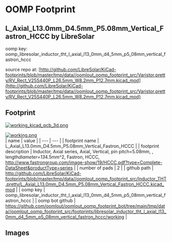 # OOMP Footprint  
## L_Axial_L13.0mm_D4.5mm_P5.08mm_Vertical_Fastron_HCCC  by LibreSolar  
  
oomp key: oomp_libresolar_inductor_tht_l_axial_l13_0mm_d4_5mm_p5_08mm_vertical_fastron_hccc  
  
source repo at: [http://github.com/LibreSolar/KiCad-footprints/blob/master/tmp/data//oomlout_oomp_footprint_src/Varistor.pretty/RV_Rect_V25S440P_L26.5mm_W8.2mm_P12.7mm.kicad_mod](http://github.com/LibreSolar/KiCad-footprints/blob/master/tmp/data//oomlout_oomp_footprint_src/Varistor.pretty/RV_Rect_V25S440P_L26.5mm_W8.2mm_P12.7mm.kicad_mod)  
## Footprint  
  
[![working_kicad_pcb_3d.png](working_kicad_pcb_3d_600.png)](working_kicad_pcb_3d.png)  
  
[![working.png](working_600.png)](working.png)  
| name | value | 
| --- | --- | 
| footprint name | L_Axial_L13.0mm_D4.5mm_P5.08mm_Vertical_Fastron_HCCC | 
| footprint description | Inductor, Axial series, Axial, Vertical, pin pitch=5.08mm, , length*diameter=13*4.5mm^2, Fastron, HCCC, http://www.fastrongroup.com/image-show/19/HCCC.pdf?type=Complete-DataSheet&productType=series | 
| number of pads | 2 | 
| github path | http://github.com/LibreSolar/KiCad-footprints/blob/master/tmp/data//oomlout_oomp_footprint_src/Inductor_THT.pretty/L_Axial_L13.0mm_D4.5mm_P5.08mm_Vertical_Fastron_HCCC.kicad_mod | 
| oomp key | oomp_libresolar_inductor_tht_l_axial_l13_0mm_d4_5mm_p5_08mm_vertical_fastron_hccc | 
| oomp bot github | https://github.com/oomlout/oomlout_oomp_footprint_bot/tree/main/tmp/data//oomlout_oomp_footprint_src/footprints/libresolar_inductor_tht_l_axial_l13_0mm_d4_5mm_p5_08mm_vertical_fastron_hccc/working | 
## Images  

